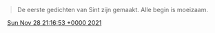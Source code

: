 > De eerste gedichten van Sint zijn gemaakt\. Alle begin is moeizaam\.

<img src="../../media/tweet.ico" width="12" /> [Sun Nov 28 21:16:53 +0000 2021](https://twitter.com/DromerDenker/status/1465067195290038281)